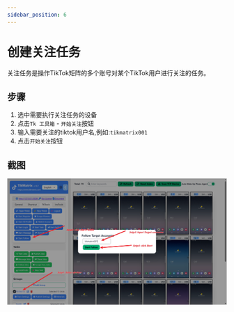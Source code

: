 ```yaml
---
sidebar_position: 6
---
```


# 创建关注任务

关注任务是操作TikTok矩阵的多个账号对某个TikTok用户进行关注的任务。

## 步骤

1. 选中需要执行关注任务的设备
2. 点击`Tk 工具箱` - `开始关注`按钮
3. 输入需要关注的tiktok用户名,例如:`tikmatrix001`
4. 点击`开始关注`按钮

## 截图

![follow-1.png](../img/follow-1.png)

